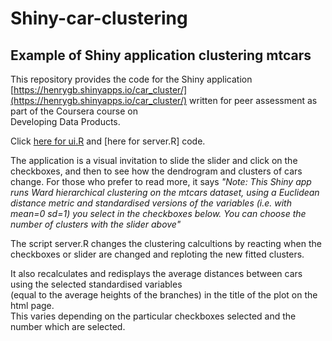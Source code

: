 Shiny-car-clustering
====================

Example of Shiny application clustering mtcars 
----------------------------------------------

This repository provides the code for the Shiny application 
[https://henrygb.shinyapps.io/car_cluster/](https://henrygb.shinyapps.io/car_cluster/) 
written for peer assessment as part of the Coursera course on  
Developing Data Products.

Click [here for ui.R](https://github.com/Henrygb/Shiny-car-clustering/blob/master/car_cluster/ui.R) 
and [here for server.R] code.

The application is a visual invitation to slide the slider and 
click on the checkboxes, and then to see how the dendrogram and clusters of cars change.  For those 
who prefer to read more, it says *"Note: This Shiny app runs Ward hierarchical clustering 
on the mtcars dataset, using a Euclidean distance metric and standardised versions of the variables 
(i.e. with mean=0 sd=1) you select in the checkboxes below. You can choose the number of clusters with the slider above"* 

The script server.R changes the clustering calcultions by reacting when the checkboxes or slider 
are changed and reploting the new fitted clusters. 

It also recalculates and redisplays the average distances between cars
using the selected standardised variables  
(equal to the average heights of the branches) 
in the title of the plot on the html page.  
This varies depending on the particular checkboxes selected and the number which are selected. 

      